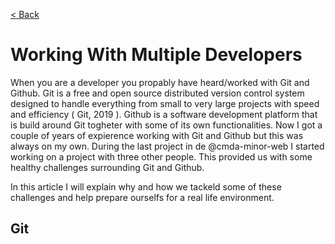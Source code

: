 [< Back](../README.md)

# Working With Multiple Developers
When you are a developer you propably have heard/worked with Git and Github. Git is a free and open source distributed version control system designed to handle everything from small to very large projects with speed and efficiency ( Git, 2019 ). Github is a software development platform that is build around Git togheter with some of its own functionalities. Now I got a couple of years of expierence working with Git and Github but this was always on my own. During the last project in de @cmda-minor-web I started working on a project with three other people. This provided us with some healthy challenges surrounding Git and Github. 

In this article I will explain why and how we tackeld some of these challenges and help prepare ourselfs for a real life environment.

## Git


